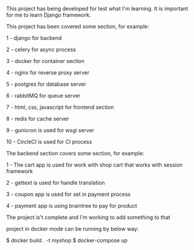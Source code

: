 This project has being developed for test what I'm learning.
It is important for me to learn Django framework.

This project has been covered some section, for example:

1 - django for backend

2 - celery for async process 

3 - docker for container section

4 - nginx for reverse proxy server

5 - postgres for database server

6 - rabbitMQ for queue server 

7 - html, css, javascript for frontend section

8 - redis for cache server

9 - gunicron is used for wsgi server

10 - CircleCI is used for CI process

The backend section covers some section, for example:

1 - The cart app is used for work with shop cart that works with session framework

2 - gettext is used for handle translation 

3 - coupon app is used for set in payment process

4 - payment app is using braintree to pay for product


The project is't complete and I'm working to add something to that

project in docker mode can be running by below way:

$ docker build . -t myshop
$ docker-compose up

 
